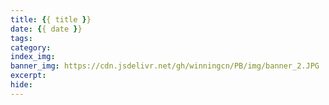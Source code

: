 ```yaml
---
title: {{ title }}
date: {{ date }}
tags: 
category: 
index_img: 
banner_img: https://cdn.jsdelivr.net/gh/winningcn/PB/img/banner_2.JPG
excerpt: 
hide: 
---
```

